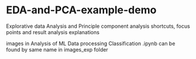 # EDA-and-PCA-example-demo
Explorative data Analysis and Principle component analysis shortcuts, focus  points and result analysis explanations
 
images in Analysis of ML Data processing Classification .ipynb can be found by same name in images_exp folder
